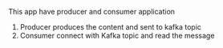 This app have producer and consumer application
1. Producer produces the content and sent to kafka topic
2. Consumer connect with Kafka topic and read the message
